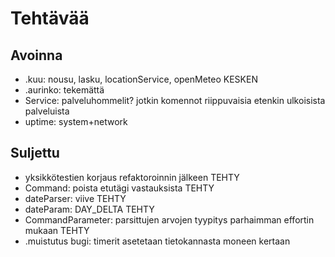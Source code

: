 # Tehtävää

## Avoinna

-   .kuu: nousu, lasku, locationService, openMeteo KESKEN
-   .aurinko: tekemättä
-   Service: palveluhommelit? jotkin komennot riippuvaisia etenkin ulkoisista palveluista
-   uptime: system+network

## Suljettu

-   yksikkötestien korjaus refaktoroinnin jälkeen TEHTY
-   Command: poista etutägi vastauksista TEHTY
-   dateParser: viive TEHTY
-   dateParam: DAY_DELTA TEHTY
-   CommandParameter: parsittujen arvojen tyypitys parhaimman effortin mukaan TEHTY
-   .muistutus bugi: timerit asetetaan tietokannasta moneen kertaan
